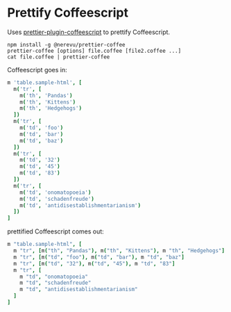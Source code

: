 # Prettify Coffeescript

Uses [prettier-plugin-coffeescript](https://github.com/helixbass/prettier-plugin-coffeescript) to prettify Coffeescript.

```
npm install -g @nerevu/prettier-coffee
prettier-coffee [options] file.coffee [file2.coffee ...]
cat file.coffee | prettier-coffee
```

Coffeescript goes in:

```coffee
m 'table.sample-html', [
  m('tr', [
    m('th', 'Pandas')
    m('th', 'Kittens')
    m('th', 'Hedgehogs')
  ])
  m('tr', [
    m('td', 'foo')
    m('td', 'bar')
    m('td', 'baz')
  ])
  m('tr', [
    m('td', '32')
    m('td', '45')
    m('td', '83')
  ])
  m('tr', [
    m('td', 'onomatopoeia')
    m('td', 'schadenfreude')
    m('td', 'antidisestablishmentarianism')
  ])
]
```

prettified Coffeescript comes out:

```coffee
m "table.sample-html", [
  m "tr", [m("th", "Pandas"), m("th", "Kittens"), m "th", "Hedgehogs"]
  m "tr", [m("td", "foo"), m("td", "bar"), m "td", "baz"]
  m "tr", [m("td", "32"), m("td", "45"), m "td", "83"]
  m "tr", [
    m "td", "onomatopoeia"
    m "td", "schadenfreude"
    m "td", "antidisestablishmentarianism"
  ]
]
```
